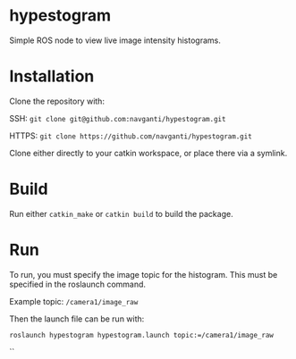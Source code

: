 # hypestogram
Simple ROS node to view live image intensity histograms.

# Installation
Clone the repository with:

SSH: `git clone git@github.com:navganti/hypestogram.git`

HTTPS: `git clone https://github.com/navganti/hypestogram.git`

Clone either directly to your catkin workspace, or place there via a symlink.

# Build
Run either `catkin_make` or `catkin build` to build the package.

# Run
To run, you must specify the image topic for the histogram. This must be 
specified in the roslaunch command.

Example topic: `/camera1/image_raw`

Then the launch file can be run with:

`roslaunch hypestogram hypestogram.launch topic:=/camera1/image_raw`

``
